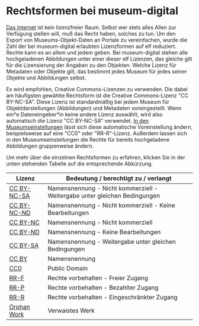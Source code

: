 Rechtsformen bei museum-digital
===============================

[Das Internet](https://www.heise.de/tp/features/Unabhaengigkeitserklaerung-des-Cyberspace-3410887.html)
ist kein lizenzfreier Raum. Selbst wer stets alles Allen zur Verfügung
stellen will, muß das Recht haben, solches zu tun. Um den Export von
Museums-Objekt-Daten an Portale zu vereinfachen, wurde die Zahl der bei
museum-digital erlaubten Lizenzformen auf elf reduziert. Rechte kann es
an allem und jedem geben. Bei museum-digital stehen alle hochgeladenen
Abbildungen unter einer dieser elf Lizenzen, das gleiche gilt für die
Lizensierung der Angaben zu den Objekten. Welche Lizenz für Metadaten
oder Objekte gilt, das bestimmt jedes Museum für jedes seiner Objekte
und Abbildungen selbst.

Es wird empfohlen, Creative Commons-Lizenzen zu verwenden. Die dabei am
häufigsten gewählte Rechtsform ist die Creative Commons-Lizenz \"CC
BY-NC-SA\". Diese Lizenz ist standardmäßig bei jedem Museum für
Objektdarstellungen (Abbildungen) und Metadaten voreingestellt. Wenn
ein\*e Dateneingeber\*in keine andere Lizenz auswählt, wird also
automatisch die Lizenz \"CC BY-NC-SA\" verwendet. [In den
Museumseinstellungen](../musdb/Museum/Einstellungen.md)
lässt sich diese automatische Voreinstellung ändern, beispielsweise auf
eine \"CC0\" oder \"RR-R\"-Lizenz. Außerdem lassen sich in den
Museumseinstellungen die Rechte für bereits hochgeladene Abbildungen
gruppenweise ändern.

Um mehr über die einzelnen Rechtsformen zu erfahren, klicken Sie in der
unten stehenden Tabelle auf die entsprechende Abkürzung.

| Lizenz                                                                     | Bedeutung / berechtigt zu / verlangt                                      |
|----------------------------------------------------------------------------|---------------------------------------------------------------------------|
  [CC BY-NC-SA](https://creativecommons.org/licenses/by-nc-sa/4.0/deed.de)   | Namensnennung - Nicht kommerziell - Weitergabe unter gleichen Bedingungen |
  [CC BY-NC-ND](https://creativecommons.org/licenses/by-nc-nd/4.0/deed.de)   | Namensnennung - Nicht kommerziell - Keine Bearbeitungen                   |
  [CC BY-NC](https://creativecommons.org/licenses/by-nc/4.0/deed.de)         | Namensnennung - Nicht kommerziell                                         |
  [CC BY-ND](https://creativecommons.org/licenses/by-nd/4.0/deed.de)         | Namensnennung - Keine Bearbeitungen                                       |
  [CC BY-SA](https://creativecommons.org/licenses/by-sa/4.0/deed.de)         | Namensnennung - Weitergabe unter gleichen Bedingungen                     |
  [CC BY](https://creativecommons.org/licenses/by/4.0/deed.de)               | Namensnennung                                                             |
  [CC0](https://creativecommons.org/publicdomain/zero/1.0/deed.de)           | Public Domain                                                             |
  [RR-F](https://www.europeana.eu/portal/de/rights/rr-f.html)                | Rechte vorbehalten - Freier Zugang                                        |
  [RR-P](https://www.europeana.eu/portal/en/rights/rr-p.html)                | Rechte vorbehalten - Bezahlter Zugang                                     |
  [RR-R](https://www.europeana.eu/portal/en/rights/rr-r.html)                | Rechte vorbehalten - Eingeschränkter Zugang                               |
  [Orphan Work](https://de.wikipedia.org/wiki/Verwaistes_Werk)               | Verwaistes Werk                                                           |

 
